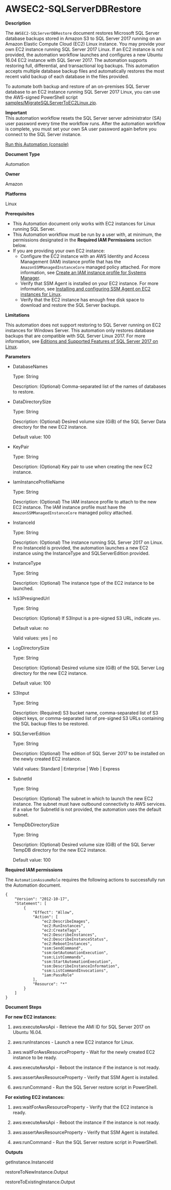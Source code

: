 # AWSEC2\-SQLServerDBRestore<a name="automation-awsec2-sqlserverdbrestore"></a>

**Description**

The `AWSEC2-SQLServerDBRestore` document restores Microsoft SQL Server database backups stored in Amazon S3 to SQL Server 2017 running on an Amazon Elastic Compute Cloud \(EC2\) Linux instance\. You may provide your own EC2 instance running SQL Server 2017 Linux\. If an EC2 instance is not provided, the automation workflow launches and configures a new Ubuntu 16\.04 EC2 instance with SQL Server 2017\. The automation supports restoring full, differential, and transactional log backups\. This automation accepts multiple database backup files and automatically restores the most recent valid backup of each database in the files provided\.

To automate both backup and restore of an on\-premises SQL Server database to an EC2 instance running SQL Server 2017 Linux, you can use the AWS\-signed PowerShell script [samples/MigrateSQLServerToEC2Linux.zip](samples/MigrateSQLServerToEC2Linux.zip)\. 

**Important**  
This automation workflow resets the SQL Server server administrator \(SA\) user password every time the workflow runs\. After the automation workflow is complete, you must set your own SA user password again before you connect to the SQL Server instance\.

[Run this Automation \(console\)](https://console.aws.amazon.com/systems-manager/automation/execute/AWSEC2-SQLServerDBRestore)

**Document Type**

Automation

**Owner**

Amazon

**Platforms**

Linux

**Prerequisites**
+ This Automation document only works with EC2 instances for Linux running SQL Server\.
+ This Automation workflow must be run by a user with, at minimum, the permissions designated in the **Required IAM Permissions** section below\.
+ If you are providing your own EC2 instance:
  + Configure the EC2 instance with an AWS Identity and Access Management \(IAM\) instance profile that has the `AmazonSSMManagedInstanceCore` managed policy attached\. For more information, see [Create an IAM instance profile for Systems Manager](setup-instance-profile.md)\.
  + Verify that SSM Agent is installed on your EC2 instance\. For more information, see [Installing and configuring SSM Agent on EC2 instances for Linux](sysman-install-ssm-agent.md)\.
  + Verify that the EC2 instance has enough free disk space to download and restore the SQL Server backups\.

**Limitations**

This automation does not support restoring to SQL Server running on EC2 instances for Windows Server\. This automation only restores database backups that are compatible with SQL Server Linux 2017\. For more information, see [Editions and Supported Features of SQL Server 2017 on Linux](https://docs.microsoft.com/en-us/sql/linux/sql-server-linux-editions-and-components-2017?view=sql-server-2017)\.

**Parameters**
+ DatabaseNames

  Type: String

  Description: \(Optional\) Comma\-separated list of the names of databases to restore\.
+ DataDirectorySize

  Type: String

  Description: \(Optional\) Desired volume size \(GiB\) of the SQL Server Data directory for the new EC2 instance\.

  Default value: 100
+ KeyPair

  Type: String

  Description: \(Optional\) Key pair to use when creating the new EC2 instance\.
+ IamInstanceProfileName

  Type: String

  Description: \(Optional\) The IAM instance profile to attach to the new EC2 instance\. The IAM instance profile must have the `AmazonSSMManagedInstanceCore` managed policy attached\.
+ InstanceId

  Type: String

  Description: \(Optional\) The instance running SQL Server 2017 on Linux\. If no InstanceId is provided, the automation launches a new EC2 instance using the InstanceType and SQLServerEdition provided\.
+ InstanceType

  Type: String

  Description: \(Optional\) The instance type of the EC2 instance to be launched\.
+ IsS3PresignedUrl

  Type: String

  Description: \(Optional\) If S3Input is a pre\-signed S3 URL, indicate `yes`\.

  Default value: no

  Valid values: yes \| no 
+ LogDirectorySize

  Type: String

  Description: \(Optional\) Desired volume size \(GiB\) of the SQL Server Log directory for the new EC2 instance\.

  Default value: 100
+ S3Input

  Type: String

  Description: \(Required\) S3 bucket name, comma\-separated list of S3 object keys, or comma\-separated list of pre\-signed S3 URLs containing the SQL backup files to be restored\.
+ SQLServerEdition

  Type: String

  Description: \(Optional\) The edition of SQL Server 2017 to be installed on the newly created EC2 instance\.

  Valid values: Standard \| Enterprise \| Web \| Express
+ SubnetId

  Type: String

  Description: \(Optional\) The subnet in which to launch the new EC2 instance\. The subnet must have outbound connectivity to AWS services\. If a value for SubnetId is not provided, the automation uses the default subnet\.
+ TempDbDirectorySize

  Type: String

  Description: \(Optional\) Desired volume size \(GiB\) of the SQL Server TempDB directory for the new EC2 instance\.

  Default value: 100

**Required IAM permissions**

The `AutomationAssumeRole` requires the following actions to successfully run the Automation document\.

```
{
    "Version": "2012-10-17",
    "Statement": [
        {
            "Effect": "Allow",
            "Action": [
                "ec2:DescribeImages",
                "ec2:RunInstances",
                "ec2:CreateTags",
                "ec2:DescribeInstances",
                "ec2:DescribeInstanceStatus",
                "ec2:RebootInstances",
                "ssm:SendCommand",
                "ssm:GetAutomationExecution",
                "ssm:ListCommands",
                "ssm:StartAutomationExecution",
                "ssm:DescribeInstanceInformation",
                "ssm:ListCommandInvocations",
                "iam:PassRole"
            ],
            "Resource": "*"
        }
    ]
}
```

**Document Steps**

**For new EC2 instances:**

1. aws:executeAwsApi \- Retrieve the AMI ID for SQL Server 2017 on Ubuntu 16\.04\.

1. aws:runInstances \- Launch a new EC2 instance for Linux\.

1. aws:waitForAwsResourceProperty \- Wait for the newly created EC2 instance to be ready\.

1. aws:executeAwsApi \- Reboot the instance if the instance is not ready\.

1. aws:assertAwsResourceProperty \- Verify that SSM Agent is installed\.

1. aws:runCommand \- Run the SQL Server restore script in PowerShell\.

**For existing EC2 instances:**

1. aws:waitForAwsResourceProperty \- Verify that the EC2 instance is ready\.

1. aws:executeAwsApi \- Reboot the instance if the instance is not ready\.

1. aws:assertAwsResourceProperty \- Verify that SSM Agent is installed\.

1. aws:runCommand \- Run the SQL Server restore script in PowerShell\.

**Outputs**

getInstance\.InstanceId

restoreToNewInstance\.Output

restoreToExistingInstance\.Output